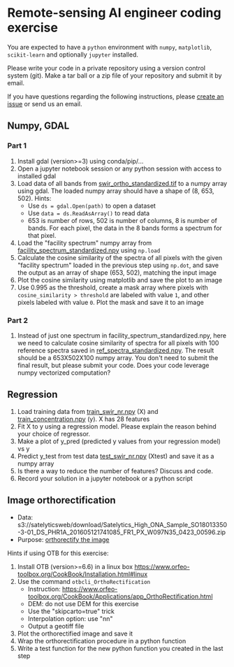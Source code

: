 # Remote-sensing AI engineer coding exercise

You are expected to have a `python` environment with `numpy`, `matplotlib`, `scikit-learn` and optionally `jupyter` installed.

Please write your code in a private repository using a version control system (git). Make a tar ball or a zip file of your repository and submit it by email.

If you have questions regarding the following instructions, please [create an issue](https://github.com/Satelytics/AI-engineer-coding-exercise/issues/new/choose) or send us an email.

## Numpy, GDAL

### Part 1
1. Install gdal (version>=3) using conda/pip/...
1. Open a jupyter notebook session or any python session with access to installed gdal
1. Load data of all bands from [swir_ortho_standardized.tif](./data/ortho/swir_ortho_standardized.tif?raw=true) to a numpy array using gdal. The loaded numpy array should have a shape of (8, 653, 502). Hints:
   * Use `ds = gdal.Open(path)` to open a dataset
   * Use `data = ds.ReadAsArray()` to read data
   * 653 is number of rows, 502 is number of columns, 8 is number of bands. For each pixel, the data in the 8 bands forms a spectrum for that pixel.
1. Load the "facility spectrum" numpy array from [facility_spectrum_standardized.npy](./data/facility_spectrum_standardized.npy?raw=true) using `np.load`
1. Calculate the cosine similarity of the spectra of all pixels with the given "facility spectrum" loaded in the previous step using `np.dot`, and save the output as an array of shape (653, 502), matching the input image
1. Plot the cosine similarity using matplotlib and save the plot to an image
1. Use 0.995 as the threshold, create a mask array where pixels with `cosine_similarity > threshold` are labeled with value `1`, and other pixels labeled with value `0`. Plot the mask and save it to an image

### Part 2 
1. Instead of just one spectrum in facility_spectrum_standardized.npy, here we need to calculate cosine similarity of spectra for all pixels with 100 reference spectra saved in [ref_spectra_standardized.npy](./data/ref_spectra_standardized.npy?raw=true). The result should be a 653X502X100 numpy array. You don't need to submit the final result, but please submit your code. Does your code leverage numpy vectorized computation?

## Regression
1. Load training data from [train_swir_nr.npy](./data/ml/train_swir_nr.npy?raw=true) (X) and [train_concentration.npy](./data/ml/train_concentration.npy?raw=true) (y). X has 28 features
1. Fit X to y using a regression model. Please explain the reason behind your choice of regressor.
1. Make a plot of y_pred (predicted y values from your regression model) vs y
1. Predict y_test from test data [test_swir_nr.npy](./data/ml/test_swir_nr.npy?raw=true) (Xtest) and save it as a numpy array
1. Is there a way to reduce the number of features? Discuss and code.
1. Record your solution in a jupyter notebook or a python script

## Image orthorectification

* Data: s3://satelyticsweb/download/Satelytics_High_ONA_Sample_SO18013350-3-01_DS_PHR1A_201605121741085_FR1_PX_W097N35_0423_00596.zip
* Purpose: [orthorectify the image](https://www.satimagingcorp.com/services/orthorectification/)

Hints if using OTB for this exercise:

1. Install OTB (version>=6.6) in a linux box https://www.orfeo-toolbox.org/CookBook/Installation.html#linux 
1. Use the command `otbcli_OrthoRectification`
   * Instruction: https://www.orfeo-toolbox.org/CookBook/Applications/app_OrthoRectification.html
   * DEM: do not use DEM for this exercise
   * Use the "skipcarto=true" trick
   * Interpolation option: use "nn"
   * Output a geotiff file
1. Plot the orthorectified image and save it
1. Wrap the orthorectification procedure in a python function
1. Write a test function for the new python function you created in the last step
